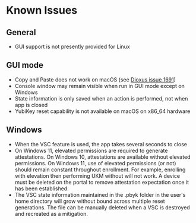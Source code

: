 # Known Issues

## General
- GUI support is not presently provided for Linux

## GUI mode
- Copy and Paste does not work on macOS (see [Dioxus issue 1691](https://github.com/DioxusLabs/dioxus/issues/1691))
- Console window may remain visible when run in GUI mode except on Windows
- State information is only saved when an action is performed, not when app is closed
- YubiKey reset capability is not available on macOS on x86_64 hardware

## Windows
- When the VSC feature is used, the app takes several seconds to close
- On Windows 11, elevated permissions are required to generate attestations. On Windows 10, attestations are available without elevated permissions. On Windows 11, use of elevated permissions (or not) should remain constant throughout enrollment. For example, enrolling with elevation then performing UKM without will not work. A device must be deleted on the portal to remove attestation expectation once it has been established.
- The VSC state information maintained in the .pbyk folder in the user's home directory will grow without bound across multiple reset generations. The file can be manually deleted when a VSC is destroyed and recreated as a mitigation.
